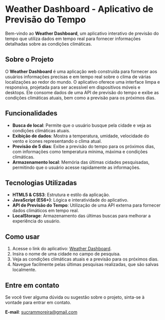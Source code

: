 # Weather Dashboard - Aplicativo de Previsão do Tempo

Bem-vindo ao **Weather Dashboard**, um aplicativo interativo de previsão do tempo que utiliza dados em tempo real para fornecer informações detalhadas sobre as condições climáticas.

## Sobre o Projeto

O **Weather Dashboard** é uma aplicação web construída para fornecer aos usuários informações precisas e em tempo real sobre o clima de várias localizações ao redor do mundo. O aplicativo oferece uma interface limpa e responsiva, projetada para ser acessível em dispositivos móveis e desktops. Ele consome dados de uma API de previsão do tempo e exibe as condições climáticas atuais, bem como a previsão para os próximos dias.

## Funcionalidades

- **Busca de local**: Permite que o usuário busque pela cidade e veja as condições climáticas atuais.
- **Exibição de dados**: Mostra a temperatura, umidade, velocidade do vento e ícones representando o clima atual.
- **Previsão de 5 dias**: Exibe a previsão do tempo para os próximos dias, com informações como temperatura mínima, máxima e condições climáticas.
- **Armazenamento local**: Memória das últimas cidades pesquisadas, permitindo que o usuário acesse rapidamente as informações.

## Tecnologias Utilizadas

- **HTML5 & CSS3**: Estrutura e estilo da aplicação.
- **JavaScript (ES6+)**: Lógica e interatividade do aplicativo.
- **API de Previsão do Tempo**: Utilização de uma API externa para fornecer dados climáticos em tempo real.
- **LocalStorage**: Armazenamento das últimas buscas para melhorar a experiência do usuário.

## Como usar

1. Acesse o link do aplicativo: [Weather Dashboard](https://weather-dashboard-beta-two.vercel.app/).
2. Insira o nome de uma cidade no campo de pesquisa.
3. Veja as condições climáticas atuais e a previsão para os próximos dias.
4. Navegue facilmente pelas últimas pesquisas realizadas, que são salvas localmente.

## Entre em contato

Se você tiver alguma dúvida ou sugestão sobre o projeto, sinta-se à vontade para entrar em contato.

**E-mail**: [sucrammoreira@gmail.com](mailto:sucrammoreira@gmail.com)
